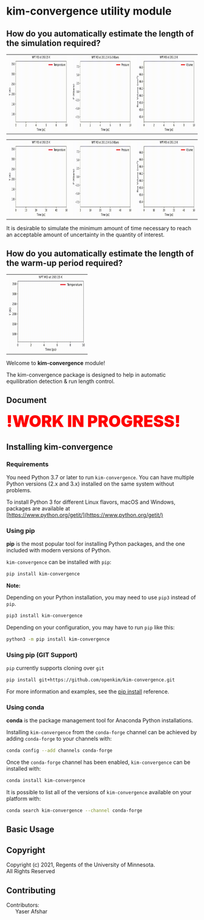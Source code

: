 # kim-convergence utility module

## How do you automatically estimate the length of the simulation required?

<table>
  <tr>
    <td> <img src="./doc/files/vid1_T.gif?raw=true" width="200" height="200"> </td>
    <td> <img src="./doc/files/vid1_P.gif?raw=true" width="200" height="200"> </td>
    <td> <img src="./doc/files/vid1_V.gif?raw=true" width="200" height="200"> </td>
  </tr>
</table>

<table>
  <tr>
    <td> <img src="./doc/files/vid2_T.gif?raw=true" width="200" height="200"> </td>
    <td> <img src="./doc/files/vid2_P.gif?raw=true" width="200" height="200 "> </td>
    <td> <img src="./doc/files/vid2_V.gif?raw=true" width="200" height="200 "> </td>
  </tr>
</table>

It is desirable to simulate the minimum amount of time necessary to reach an
acceptable amount of uncertainty in the quantity of interest.

## How do you automatically estimate the length of the warm-up period required?

<table>
  <tr>
    <td> <img src="./doc/files/vid1_T_Eq.gif?raw=true" width="200" height="200"> </td>
  </tr>
</table>

Welcome to **kim-convergence** module!

The kim-convergence package is designed to help in automatic equilibration
detection & run length control.

## Document

<span style="font-size:300%; color:red; font-weight: 900;">!WORK IN PROGRESS!</span>

## Installing kim-convergence

### Requirements

You need Python 3.7 or later to run `kim-convergence`. You can have multiple
Python versions (2.x and 3.x) installed on the same system without problems.

To install Python 3 for different Linux flavors, macOS and Windows, packages
are available at\
[https://www.python.org/getit/](https://www.python.org/getit/)

### Using pip

**pip** is the most popular tool for installing Python packages, and the one
included with modern versions of Python.

`kim-convergence` can be installed with `pip`:

```sh
pip install kim-convergence
```

**Note:**

Depending on your Python installation, you may need to use `pip3` instead of
`pip`.

```sh
pip3 install kim-convergence
```

Depending on your configuration, you may have to run `pip` like this:

```sh
python3 -m pip install kim-convergence
```

### Using pip (GIT Support)

`pip` currently supports cloning over `git`

```sh
pip install git+https://github.com/openkim/kim-convergence.git
```

For more information and examples, see the [pip install](https://pip.pypa.io/en/stable/reference/pip_install/#id18) reference.

### Using conda

**conda** is the package management tool for Anaconda Python installations.

Installing `kim-convergence` from the `conda-forge` channel can be achieved by
adding `conda-forge` to your channels with:

```sh
conda config --add channels conda-forge
```

Once the `conda-forge` channel has been enabled, `kim-convergence` can be
installed with:

```sh
conda install kim-convergence
```

It is possible to list all of the versions of `kim-convergence` available on
your platform with:

```sh
conda search kim-convergence --channel conda-forge
```

## Basic Usage

## Copyright

Copyright (c) 2021, Regents of the University of Minnesota.\
All Rights Reserved

## Contributing

Contributors:\
&nbsp;&nbsp;&nbsp;&nbsp;&nbsp;&nbsp;Yaser Afshar
